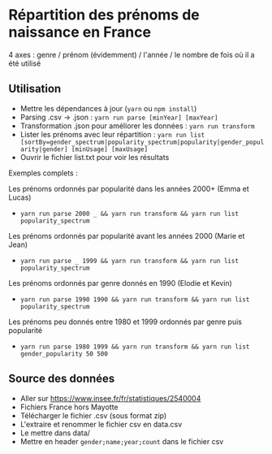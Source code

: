 # Répartition des prénoms de naissance en France

4 axes : genre / prénom (évidemment) / l'année / le nombre de fois où il a été utilisé

## Utilisation

- Mettre les dépendances à jour (`yarn` ou `npm install`)
- Parsing .csv -> .json : `yarn run parse [minYear] [maxYear]`
- Transformation .json pour améliorer les données : `yarn run transform`
- Lister les prénoms avec leur répartition : `yarn run list [sortBy=gender_spectrum|popularity_spectrum|popularity|gender_popularity|gender] [minUsage] [maxUsage]`
- Ouvrir le fichier list.txt pour voir les résultats

Exemples complets :

Les prénoms ordonnés par popularité dans les années 2000+ (Emma et Lucas)
- `yarn run parse 2000 _ && yarn run transform && yarn run list popularity_spectrum`

Les prénoms ordonnés par popularité avant les années 2000 (Marie et Jean)
- `yarn run parse _ 1999 && yarn run transform && yarn run list popularity_spectrum`

Les prénoms ordonnés par genre donnés en 1990 (Elodie et Kevin)
- `yarn run parse 1990 1990 && yarn run transform && yarn run list popularity_spectrum`

Les prénoms peu donnés entre 1980 et 1999 ordonnés par genre puis popularité
- `yarn run parse 1980 1999 && yarn run transform && yarn run list gender_popularity 50 500`

## Source des données

- Aller sur https://www.insee.fr/fr/statistiques/2540004
- Fichiers France hors Mayotte
- Télécharger le fichier .csv (sous format zip)
- L'extraire et renommer le fichier csv en data.csv
- Le mettre dans data/
- Mettre en header `gender;name;year;count` dans le fichier csv